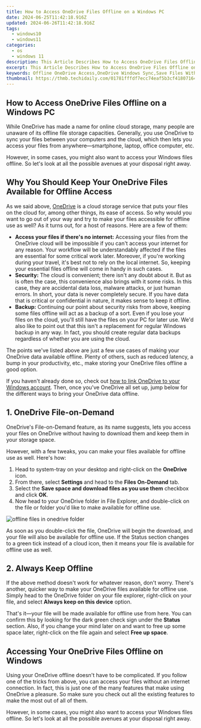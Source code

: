 ```yaml
---
title: How to Access OneDrive Files Offline on a Windows PC
date: 2024-06-25T11:42:18.916Z
updated: 2024-06-26T11:42:18.916Z
tags:
  - windows10
  - windows11
categories:
  - os
  - windows 11
description: This Article Describes How to Access OneDrive Files Offline on a Windows PC
excerpt: This Article Describes How to Access OneDrive Files Offline on a Windows PC
keywords: Offline OneDrive Access,OneDrive Windows Sync,Save Files Without Internet,Local OneDrive Copy,Download Files OnOffline,Windows Offline Share,Storing Files Online-Offline,OneDrive Local Save,Sync Offline Files,No Internet File Access,Download OneDrive,Offline Share Windows,Online-Offline Storage,OneDrive Downloads
thumbnail: https://thmb.techidaily.com/01781fffdf7ecc74eaf5b3cf4180716493ded8344db51bb91021cea7376b2f5b.jpg
---
```


## How to Access OneDrive Files Offline on a Windows PC

 While OneDrive has made a name for online cloud storage, many people are unaware of its offline file storage capacities. Generally, you use OneDrive to sync your files between your computers and the cloud, which then lets you access your files from anywhere—smartphone, laptop, office computer, etc.

 However, in some cases, you might also want to access your Windows files offline. So let's look at all the possible avenues at your disposal right away.

## Why You Should Keep Your OneDrive Files Available for Offline Access

 As we said above, [OneDrive](https://www.makeuseof.com/what-is-onedrive/) is a cloud storage service that puts your files on the cloud for, among other things, its ease of access. So why would you want to go out of your way and try to make your files accessible for offline use as well? As it turns out, for a host of reasons. Here are a few of them:

* **Access your files if there's no internet:** Accessing your files from the OneDrive cloud will be impossible if you can't access your internet for any reason. Your workflow will be understandably affected if the files are essential for some critical work later. Moreover, if you're working during your travel, it's best not to rely on the local internet. So, keeping your essential files offline will come in handy in such cases.
* **Security:** The cloud is convenient; there isn't any doubt about it. But as is often the case, this convenience also brings with it some risks. In this case, they are accidental data loss, malware attacks, or just human errors. In short, your data is never completely secure. If you have data that is critical or confidential in nature, it makes sense to keep it offline.
* **Backup:** Continuing our point about security risks from above, keeping some files offline will act as a backup of a sort. Even if you lose your files on the cloud, you'll still have the files on your PC for later use. We'd also like to point out that this isn't a replacement for regular Windows backup in any way. In fact, you should create regular data backups regardless of whether you are using the cloud.

 The points we've listed above are just a few use cases of making your OneDrive data available offline. Plenty of others, such as reduced latency, a bump in your productivity, etc., make storing your OneDrive files offline a good option.

 If you haven't already done so, check out [how to link OneDrive to your Windows account](https://www.makeuseof.com/link-onedrive-microsoft-account-windows-10/). Then, once you've OneDrive all set up, jump below for the different ways to bring your OneDrive data offline.

## 1\. OneDrive File-on-Demand

 OneDrive's File-on-Demand feature, as its name suggests, lets you access your files on OneDrive without having to download them and keep them in your storage space.

 However, with a few tweaks, you can make your files available for offline use as well. Here's how:

1. Head to system-tray on your desktop and right-click on the **OneDrive** icon.
2. From there, select **Settings** and head to the **Files On-Demand** tab.
3. Select the **Save space and download files as you use them** checkbox and click **OK**.
4. Now head to your OneDrive folder in File Explorer, and double-click on the file or folder you'd like to make available for offline use.

![offline files in onedrive folder](https://static1.makeuseofimages.com/wordpress/wp-content/uploads/2023/05/offline-files-in-onedrive-folder.jpg)

 As soon as you double-click the file, OneDrive will begin the download, and your file will also be available for offline use. If the Status section changes to a green tick instead of a cloud icon, then it means your file is available for offline use as well.

## 2\. Always Keep Offline

 If the above method doesn't work for whatever reason, don't worry. There's another, quicker way to make your OneDrive files available for offline use. Simply head to the OneDrive folder on your file explorer, right-click on your file, and select **Always keep on this device** option.

 That's it—your file will be made available for offline use from here. You can confirm this by looking for the dark green check sign under the **Status** section. Also, if you change your mind later on and want to free up some space later, right-click on the file again and select **Free up space**.

## Accessing Your OneDrive Files Offline on Windows

 Using your OneDrive offline doesn't have to be complicated. If you follow one of the tricks from above, you can access your files without an internet connection. In fact, this is just one of the many features that make using OneDrive a pleasure. So make sure you check out all the existing features to make the most out of all of them.

 However, in some cases, you might also want to access your Windows files offline. So let's look at all the possible avenues at your disposal right away.



<ins class="adsbygoogle"
      style="display:block"
      data-ad-client="ca-pub-7571918770474297"
      data-ad-slot="8358498916"
      data-ad-format="auto"
      data-full-width-responsive="true"></ins>